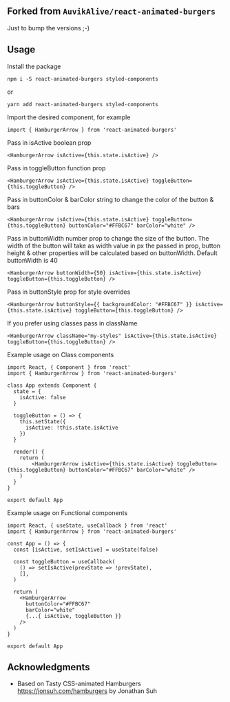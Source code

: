 
## Forked from `AuvikAlive/react-animated-burgers`

Just to bump the versions ;-)


## Usage

Install the package

```
npm i -S react-animated-burgers styled-components
```

or

```
yarn add react-animated-burgers styled-components
```

Import the desired component, for example

```
import { HamburgerArrow } from 'react-animated-burgers'
```

Pass in isActive boolean prop

```
<HamburgerArrow isActive={this.state.isActive} />
```

Pass in toggleButton function prop

```
<HamburgerArrow isActive={this.state.isActive} toggleButton={this.toggleButton} />
```

Pass in buttonColor & barColor string to change the color of the button & bars

```
<HamburgerArrow isActive={this.state.isActive} toggleButton={this.toggleButton} buttonColor="#FFBC67" barColor="white" />
```

Pass in buttonWidth number prop to change the size of the button. The width of the button will take as width value in px the passed in prop, button height & other properties will be calculated based on buttonWidth. Default buttonWidth is 40

```
<HamburgerArrow buttonWidth={50} isActive={this.state.isActive} toggleButton={this.toggleButton} />
```

Pass in buttonStyle prop for style overrides

```
<HamburgerArrow buttonStyle={{ backgroundColor: "#FFBC67" }} isActive={this.state.isActive} toggleButton={this.toggleButton} />
```

If you prefer using classes pass in className

```
<HamburgerArrow className="my-styles" isActive={this.state.isActive} toggleButton={this.toggleButton} />
```

Example usage on Class components

```
import React, { Component } from 'react'
import { HamburgerArrow } from 'react-animated-burgers'

class App extends Component {
  state = {
    isActive: false
  }

  toggleButton = () => {
    this.setState({
      isActive: !this.state.isActive
    })
  }

  render() {
    return (
        <HamburgerArrow isActive={this.state.isActive} toggleButton={this.toggleButton} buttonColor="#FFBC67" barColor="white" />
    )
  }
}

export default App
```

Example usage on Functional components

```
import React, { useState, useCallback } from 'react'
import { HamburgerArrow } from 'react-animated-burgers'

const App = () => {
  const [isActive, setIsActive] = useState(false)

  const toggleButton = useCallback(
    () => setIsActive(prevState => !prevState),
    [],
  )

  return (
    <HamburgerArrow
      buttonColor="#FFBC67"
      barColor="white"
      {...{ isActive, toggleButton }}
    />
  )
}

export default App
```

## Acknowledgments

- Based on Tasty CSS-animated Hamburgers https://jonsuh.com/hamburgers by Jonathan Suh
